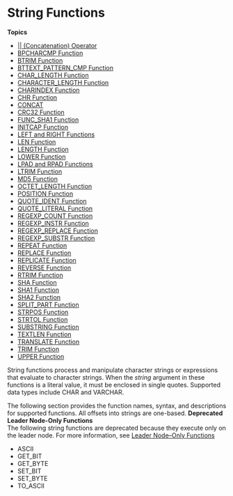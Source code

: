 # String Functions<a name="String_functions_header"></a>

**Topics**
+ [\|\| \(Concatenation\) Operator](r_concat_op.md)
+ [BPCHARCMP Function](r_BPCHARCMP.md)
+ [BTRIM Function](r_BTRIM.md)
+ [BTTEXT\_PATTERN\_CMP Function](r_BTTEXT_PATTERN_CMP.md)
+ [CHAR\_LENGTH Function](r_CHAR_LENGTH.md)
+ [CHARACTER\_LENGTH Function](r_CHARACTER_LENGTH.md)
+ [CHARINDEX Function](r_CHARINDEX.md)
+ [CHR Function](r_CHR.md)
+ [CONCAT](r_CONCAT.md)
+ [CRC32 Function](crc32-function.md)
+ [FUNC\_SHA1 Function](FUNC_SHA1.md)
+ [INITCAP Function](r_INITCAP.md)
+ [LEFT and RIGHT Functions](r_LEFT.md)
+ [LEN Function](r_LEN.md)
+ [LENGTH Function](r_LENGTH.md)
+ [LOWER Function](r_LOWER.md)
+ [LPAD and RPAD Functions](r_LPAD.md)
+ [LTRIM Function](r_LTRIM.md)
+ [MD5 Function](r_MD5.md)
+ [OCTET\_LENGTH Function](r_OCTET_LENGTH.md)
+ [POSITION Function](r_POSITION.md)
+ [QUOTE\_IDENT Function](r_QUOTE_IDENT.md)
+ [QUOTE\_LITERAL Function](r_QUOTE_LITERAL.md)
+ [REGEXP\_COUNT Function](REGEXP_COUNT.md)
+ [REGEXP\_INSTR Function](REGEXP_INSTR.md)
+ [REGEXP\_REPLACE Function](REGEXP_REPLACE.md)
+ [REGEXP\_SUBSTR Function](REGEXP_SUBSTR.md)
+ [REPEAT Function](r_REPEAT.md)
+ [REPLACE Function](r_REPLACE.md)
+ [REPLICATE Function](r_REPLICATE.md)
+ [REVERSE Function](r_REVERSE.md)
+ [RTRIM Function](r_RTRIM.md)
+ [SHA Function](SHA.md)
+ [SHA1 Function](SHA1.md)
+ [SHA2 Function](SHA2.md)
+ [SPLIT\_PART Function](SPLIT_PART.md)
+ [STRPOS Function](r_STRPOS.md)
+ [STRTOL Function](r_STRTOL.md)
+ [SUBSTRING Function](r_SUBSTRING.md)
+ [TEXTLEN Function](r_TEXTLEN.md)
+ [TRANSLATE Function](r_TRANSLATE.md)
+ [TRIM Function](r_TRIM.md)
+ [UPPER Function](r_UPPER.md)

String functions process and manipulate character strings or expressions that evaluate to character strings\. When the *string* argument in these functions is a literal value, it must be enclosed in single quotes\. Supported data types include CHAR and VARCHAR\. 

The following section provides the function names, syntax, and descriptions for supported functions\. All offsets into strings are one\-based\. 
<a name="string-functions-deprecated"></a>
**Deprecated Leader Node\-Only Functions**  
The following string functions are deprecated because they execute only on the leader node\. For more information, see [Leader Node–Only Functions](c_SQL_functions_leader_node_only.md)
+ ASCII
+ GET\_BIT
+ GET\_BYTE
+ SET\_BIT
+ SET\_BYTE
+ TO\_ASCII